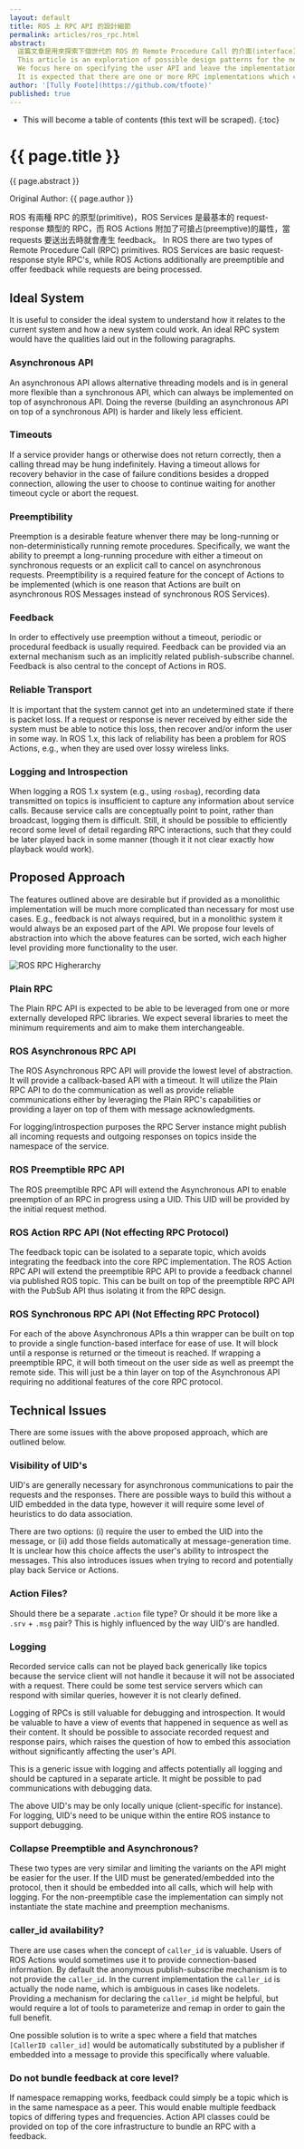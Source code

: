 ```yaml
---
layout: default
title: ROS 上 RPC API 的設計細節
permalink: articles/ros_rpc.html
abstract:
  這篇文章是用來探索下個世代的 ROS 的 Remote Procedure Call 的介面(interface)適合用什麼 design patterns，我們著重於特定的使用者 API 並且不實作(implement)細節。我們期待一個 RPC 可以選擇不同的實作，就像 Apache Thrift, ROS RPC 或 MsgPack。
  This article is an exploration of possible design patterns for the next generation of ROS Remote Procedure Call interfaces.
  We focus here on specifying the user API and leave the implementation unspecified.
  It is expected that there are one or more RPC implementations which can be used, such as Apache Thrift, ROS RPC, or MsgPack.
author: '[Tully Foote](https://github.com/tfoote)'
published: true
---
```


* This will become a table of contents (this text will be scraped).
{:toc}

# {{ page.title }}

<div class="abstract" markdown="1">
{{ page.abstract }}
</div>

Original Author: {{ page.author }}

ROS 有兩種 RPC 的原型(primitive)，ROS Services 是最基本的 request-response 類型的 RPC，而 ROS Actions 附加了可搶占(preemptive)的屬性，當 requests 要送出去時就會產生 feedback。
In ROS there are two types of Remote Procedure Call (RPC) primitives.
ROS Services are basic request-response style RPC's, while ROS Actions additionally are preemptible and offer feedback while requests are being processed.

## Ideal System

It is useful to consider the ideal system to understand how it relates to the current system and how a new system could work.
An ideal RPC system would have the qualities laid out in the following paragraphs.

### Asynchronous API

An asynchronous API allows alternative threading models and is in general
more flexible than a synchronous API, which can always be implemented on
top of asynchronous API.  Doing the reverse (building an asynchronous API
on top of a synchronous API) is harder and likely less efficient.

### Timeouts

If a service provider hangs or otherwise does not return correctly, then a calling thread may be hung indefinitely.
Having a timeout allows for recovery behavior in the case of failure conditions besides a dropped connection, allowing the user to choose to continue waiting for another timeout cycle or abort the request.

### Preemptibility

Preemption is a desirable feature whenver there may be long-running or non-deterministically running remote procedures.
Specifically, we want the ability to preempt a long-running procedure with either a timeout on synchronous requests or an explicit call to cancel on asynchronous requests.
Preemptibility is a required feature for the concept of Actions to be implemented (which is one reason that Actions are built on asynchronous ROS Messages instead of synchronous ROS Services).

### Feedback

In order to effectively use preemption without a timeout, periodic or procedural feedback is usually required.
Feedback can be provided via an external mechanism such as an implicitly related publish-subscribe channel.
Feedback is also central to the concept of Actions in ROS.

### Reliable Transport

It is important that the system cannot get into an undetermined state if there is packet loss.
If a request or response is never received by either side the system must be able to notice this loss, then recover and/or inform the user in some way.
In ROS 1.x, this lack of reliability has been a problem for ROS Actions, e.g., when they are used over lossy wireless links.

### Logging and Introspection

When logging a ROS 1.x system (e.g., using `rosbag`), recording data transmitted on topics is insufficient to capture any information about service calls.
Because service calls are conceptually point to point, rather than broadcast, logging them is difficult.
Still, it should be possible to efficiently record some level of detail regarding RPC interactions, such that they could be later played back in some manner (though it it not clear exactly how playback would work).

## Proposed Approach

The features outlined above are desirable but if provided as a monolithic implementation will be much more complicated than necessary for most use cases.  E.g., feedback is not always required, but in a monolithic system it would always be an exposed part of the API.
We propose four levels of abstraction into which the above features can be sorted, wich each higher level providing more functionality to the user.

![ROS RPC Higherarchy](/img/ros_rpc_design/rpc_diagram.png)

### Plain RPC

The Plain RPC API is expected to be able to be leveraged from one or more externally developed RPC libraries.
We expect several libraries to meet the minimum requirements and aim to make them interchangeable.

### ROS Asynchronous RPC API

The ROS Asynchronous RPC API will provide the lowest level of abstraction.
It will provide a callback-based API with a timeout.
It will utilize the Plain RPC API to do the communication as well as provide reliable communications either by leveraging the Plain RPC's capabilities or providing a layer on top of them with message acknowledgments.

For logging/introspection purposes the RPC Server instance might publish all incoming requests and outgoing responses on topics inside the namespace of the service.

### ROS Preemptible RPC API

The ROS preemptible RPC API will extend the Asynchronous API to enable preemption of an RPC in progress using a UID.
This UID will be provided by the initial request method.

### ROS Action RPC API (Not effecting RPC Protocol)

The feedback topic can be isolated to a separate topic, which avoids integrating the feedback into the core RPC implementation.
The ROS Action RPC API will extend the preemptible RPC API to provide a feedback channel via published ROS topic.
This can be built on top of the preemptible RPC API with the PubSub API thus isolating it from the RPC design.

### ROS Synchronous RPC API (Not Effecting RPC Protocol)

For each of the above Asynchronous APIs a thin wrapper can be built on top to provide a single function-based interface for ease of use.
It will block until a response is returned or the timeout is reached.
If wrapping a preemptible RPC, it will both timeout on the user side as well as preempt the remote side.
This will just be a thin layer on top of the Asynchronous API requiring no additional features of the core RPC protocol.

## Technical Issues

There are some issues with the above proposed approach, which are outlined below.

### Visibility of UID's

UID's are generally necessary for asynchronous communications to pair the requests and the responses.
There are possible ways to build this without a UID embedded in the data type, however it will require some level of heuristics to do data association.

There are two options: (i) require the user to embed the UID into the message, or (ii) add those fields automatically at message-generation time.
It is unclear how this choice affects the user's ability to introspect the messages.
This also introduces issues when trying to record and potentially play back Service or Actions.

### Action Files?

Should there be a separate `.action` file type?
Or should it be more like a `.srv` + `.msg` pair?
This is highly influenced by the way UID's are handled.

### Logging

Recorded service calls can not be played back generically like topics because the service client will not handle it because it will not be associated with a request.
There could be some test service servers which can respond with similar queries, however it is not clearly defined.

Logging of RPCs is still valuable for debugging and introspection.
It would be valuable to have a view of events that happened in sequence as well as their content.
It should be possible to associate recorded request and response pairs,
which raises the question of how to embed this association without significantly affecting the user's API.

This is a generic issue with logging and affects potentially all logging and should be captured in a separate article.
It might be possible to pad communications with debugging data.

The above UID's may be only locally unique (client-specific for instance).
For logging, UID's need to be unique within the entire ROS instance to support debugging.

### Collapse Preemptible and Asynchronous?

These two types are very similar and limiting the variants on the API might be easier for the user.
If the UID must be generated/embedded into the protocol,
then it should be embedded into all calls, which will help with logging.
For the non-preemptible case the implementation can simply not instantiate the state machine and preemption mechanisms.

### caller_id availability?

There are use cases when the concept of `caller_id` is valuable.
Users of ROS Actions would sometimes use it to provide connection-based information.
By default the anonymous publish-subscribe mechanism is to not provide the `caller_id`.
In the current implementation the `caller_id` is actually the node name, which is ambiguous in cases like nodelets.
Providing a mechanism for declaring the `caller_id` might be helpful, but would require a lot of tools to parameterize and remap in order to gain the full benefit.

One possible solution is to write a spec where a field that matches `[CallerID caller_id]` would be automatically substituted by a publisher if embedded into a message to provide this specifically where valuable.

### Do not bundle feedback at core level?

If namespace remapping works, feedback could simply be a topic which is in the same namespace as a peer.
This would enable multiple feedback topics of differing types and frequencies.
Action API classes could be provided on top of the core infrastructure to bundle an RPC with a feedback.
